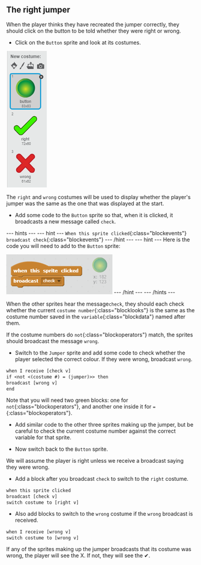 ## The right jumper

When the player thinks they have recreated the jumper correctly, they should click on the button to be told whether they were right or wrong.

+ Click on the `Button` sprite and look at its costumes.

![Button costumes](images/button-costumes.png)

The `right` and `wrong` costumes will be used to display whether the player's jumper was the same as the one that was displayed at the start.

+ Add some code to the `Button` sprite so that, when it is clicked, it broadcasts a new message called `check`.

--- hints ---
--- hint ---
`When this sprite clicked`{:class="blockevents"}
`broadcast check`{:class="blockevents"}
--- /hint ---
--- hint ---
Here is the code you will need to add to the `Button` sprite:

![Broadcast check](images/broadcast-check.png)
--- /hint ---
--- /hints ---

When the other sprites hear the message`check`, they should each check whether the current `costume number`{:class="blocklooks"} is the same as the costume number saved in the `variable`{:class="blockdata"} named after them.

If the costume numbers do `not`{:class="blockoperators"} match, the sprites should broadcast the message `wrong`.

+ Switch to the `Jumper` sprite and add some code to check whether the player selected the correct colour. If they were wrong, broadcast `wrong`.

```blocks
when I receive [check v]
if <not <(costume #) = (jumper)>> then
broadcast [wrong v]
end
```

Note that you will need two green blocks: one for `not`{:class="blockoperators"}, and another one inside it for `=`{:class="blockoperators"}.

+ Add similar code to the other three sprites making up the jumper, but be careful to check the current costume number against the correct variable for that sprite.

+ Now switch back to the `Button` sprite.

We will assume the player is right unless we receive a broadcast saying they were wrong.

+ Add a block after you broadcast `check` to switch to the `right` costume.

```blocks
when this sprite clicked
broadcast [check v]
switch costume to [right v]
```

+ Also add blocks to switch to the `wrong` costume if the `wrong` broadcast is received.

```blocks
when I receive [wrong v]
switch costume to [wrong v]
```

If any of the sprites making up the jumper broadcasts that its costume was wrong, the player will see the X. If not, they will see the ✔.

